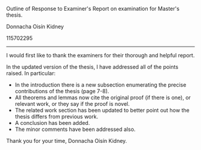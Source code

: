 Outline of Response to Examiner's Report on examination for Master's thesis.

Donnacha Oisín Kidney

115702295

--------------------------------------------------------------------------------

I would first like to thank the examiners for their thorough
and helpful report.

In the updated version of the thesis, I have addressed all of the
points raised. In particular:

* In the introduction there is a new subsection enumerating the precise
  contributions of the thesis (page 7-8).
* All theorems and lemmas now cite the original proof (if there is one), or
  relevant work, or they say if the proof is novel.
* The related work section has been updated to better point out how the thesis
  differs from previous work.
* A conclusion has been added.
* The minor comments have been addressed also.

Thank you for your time,
Donnacha Oisín Kidney.
